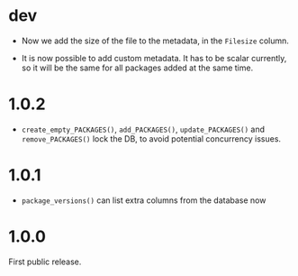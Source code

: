 
# dev

* Now we add the size of the file to the metadata, in the `Filesize`
  column.

* It is now possible to add custom metadata. It has to be scalar currently,
  so it will be the same for all packages added at the same time.

# 1.0.2

* `create_empty_PACKAGES()`, `add_PACKAGES()`, `update_PACKAGES()` and
  `remove_PACKAGES()` lock the DB, to avoid potential concurrency issues.

# 1.0.1

* `package_versions()` can list extra columns from the database now

# 1.0.0

First public release.
